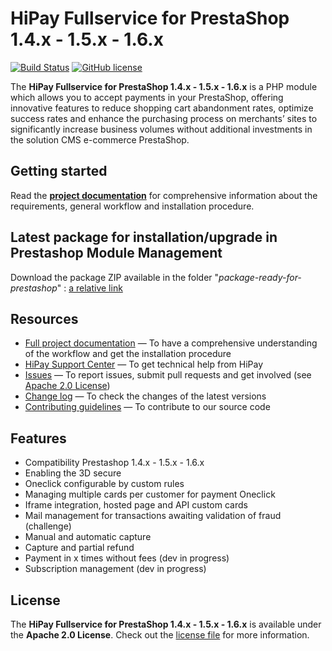 # HiPay Fullservice for PrestaShop 1.4.x - 1.5.x - 1.6.x

[![Build Status](https://circleci.com/gh/hipay/hipay-fullservice-sdk-prestashop/tree/master.svg?style=shield)](https://circleci.com/gh/hipay/hipay-fullservice-sdk-prestashop/tree/master) [![GitHub license](https://img.shields.io/badge/license-Apache%202-blue.svg)](https://raw.githubusercontent.com/hipay/hipay-fullservice-sdk-prestashop/master/LICENSE.md)

The **HiPay Fullservice for PrestaShop 1.4.x - 1.5.x - 1.6.x** is a PHP module which allows you to accept payments in your PrestaShop, offering innovative features to reduce shopping cart abandonment rates, optimize success rates and enhance the purchasing process on merchants’ sites to significantly increase business volumes without additional investments in the solution CMS e-commerce PrestaShop.

## Getting started

Read the **[project documentation][doc-home]** for comprehensive information about the requirements, general workflow and installation procedure.

## Latest package for installation/upgrade in Prestashop Module Management 

Download the package ZIP available in the folder "_package-ready-for-prestashop_" : [a relative link](package-ready-for-prestashop/hipay_tpp_1-3-x.zip)

## Resources
- [Full project documentation][doc-home] — To have a comprehensive understanding of the workflow and get the installation procedure
- [HiPay Support Center][hipay-help] — To get technical help from HiPay
- [Issues][project-issues] — To report issues, submit pull requests and get involved (see [Apache 2.0 License][project-license])
- [Change log][project-changelog] — To check the changes of the latest versions
- [Contributing guidelines][project-contributing] — To contribute to our source code

## Features

- Compatibility Prestashop 1.4.x - 1.5.x - 1.6.x
- Enabling the 3D secure
- Oneclick configurable by custom rules
- Managing multiple cards per customer for payment Oneclick
- Iframe integration, hosted page and API custom cards
- Mail management for transactions awaiting validation of fraud (challenge)
- Manual and automatic capture
- Capture and partial refund
- Payment in x times without fees (dev in progress)
- Subscription management (dev in progress)

## License

The **HiPay Fullservice for PrestaShop 1.4.x - 1.5.x - 1.6.x** is available under the **Apache 2.0 License**. Check out the [license file][project-license] for more information.

[doc-home]: https://github.com/hipay/hipay-fullservice-sdk-prestashop/wiki

[hipay-help]: http://help.hipay.com

[project-issues]: https://github.com/hipay/hipay-fullservice-sdk-prestashop/issues
[project-license]: LICENSE.md
[project-changelog]: CHANGELOG.md
[project-contributing]: CONTRIBUTING.md
